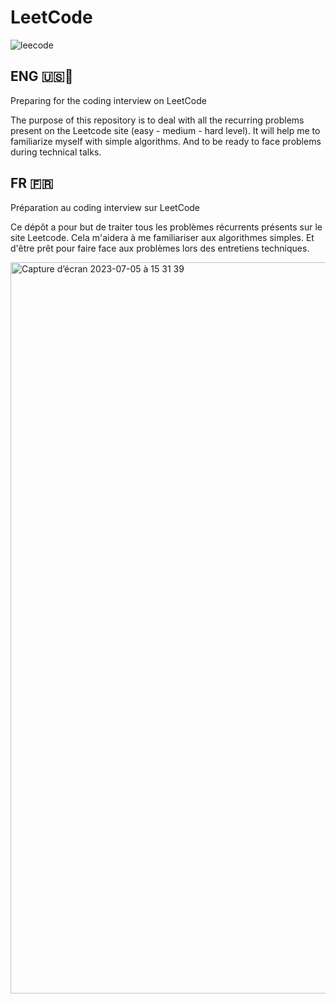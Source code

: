 # LeetCode
![leecode](https://github.com/PuchToTalk/LeetCode/assets/90144938/92db4a66-a233-4a3a-98d5-c5ba8d50b8bd)


## ENG 🇺🇸🏴󠁧󠁢󠁥󠁮󠁧󠁿
Preparing for the coding interview on LeetCode

The purpose of this repository is to deal with all the recurring problems present on the Leetcode site (easy - medium - hard level). It will help me to familiarize myself with simple algorithms. And to be ready to face problems during technical talks.


## FR 󠁧󠁢🇫🇷
Préparation au coding interview sur LeetCode

Ce dépôt a pour but de traiter tous les problèmes récurrents présents sur le site Leetcode. Cela m'aidera à me familiariser aux algorithmes simples. Et d'être prêt pour faire face aux problèmes lors des entretiens techniques.




<img width="1170" alt="Capture d’écran 2023-07-05 à 15 31 39" src="https://github.com/PuchToTalk/LeetCode/assets/90144938/b54644d8-1d40-4b36-80cf-da4a9e5090c4">
